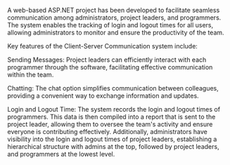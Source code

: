 A web-based ASP.NET project has been developed to facilitate seamless communication among administrators, project leaders, and programmers. The system enables the tracking of login and logout times for all users, allowing administrators to monitor and ensure the productivity of the team.

Key features of the Client-Server Communication system include:

Sending Messages: Project leaders can efficiently interact with each programmer through the software, facilitating effective communication within the team.

Chatting: The chat option simplifies communication between colleagues, providing a convenient way to exchange information and updates.

Login and Logout Time: The system records the login and logout times of programmers. This data is then compiled into a report that is sent to the project leader, allowing them to oversee the team's activity and ensure everyone is contributing effectively. Additionally, administrators have visibility into the login and logout times of project leaders, establishing a hierarchical structure with admins at the top, followed by project leaders, and programmers at the lowest level.

